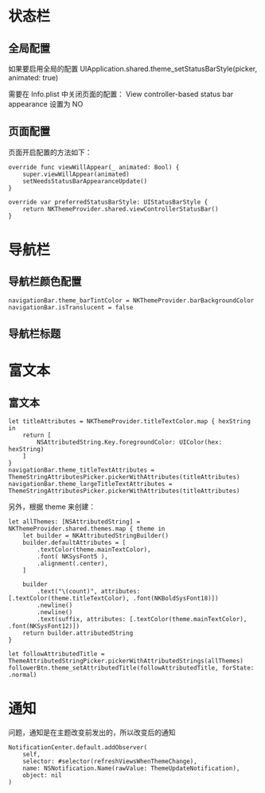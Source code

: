 #  状态栏

## 全局配置
如果要启用全局的配置
UIApplication.shared.theme_setStatusBarStyle(picker, animated: true)


需要在 Info.plist 中关闭页面的配置：
View controller-based status bar appearance 设置为 NO


##  页面配置
页面开启配置的方法如下：
```
override func viewWillAppear(_ animated: Bool) {
    super.viewWillAppear(animated)
    setNeedsStatusBarAppearanceUpdate()
}

override var preferredStatusBarStyle: UIStatusBarStyle {
    return NKThemeProvider.shared.viewControllerStatusBar()
}
```

# 导航栏
## 导航栏颜色配置
```
navigationBar.theme_barTintColor = NKThemeProvider.barBackgroundColor
navigationBar.isTranslucent = false
```

## 导航栏标题


# 富文本
## 富文本
```
let titleAttributes = NKThemeProvider.titleTextColor.map { hexString in
    return [
        NSAttributedString.Key.foregroundColor: UIColor(hex: hexString)
    ]
}
navigationBar.theme_titleTextAttributes = ThemeStringAttributesPicker.pickerWithAttributes(titleAttributes)
navigationBar.theme_largeTitleTextAttributes = ThemeStringAttributesPicker.pickerWithAttributes(titleAttributes)
```


另外，根据 theme 来创建：
```
let allThemes: [NSAttributedString] = NKThemeProvider.shared.themes.map { theme in
    let builder = NKAttributedStringBuilder()
    builder.defaultAttributes = [
        .textColor(theme.mainTextColor),
        .font( NKSysFont5 ),
        .alignment(.center),
    ]

    builder
        .text("\(count)", attributes: [.textColor(theme.titleTextColor), .font(NKBoldSysFont18)])
        .newline()
        .newline()
        .text(suffix, attributes: [.textColor(theme.mainTextColor), .font(NKSysFont12)])
    return builder.attributedString
}

let followAttributedTitle = ThemeAttributedStringPicker.pickerWithAttributedStrings(allThemes)
followerBtn.theme_setAttributedTitle(followAttributedTitle, forState: .normal)
```



# 通知
问题，通知是在主题改变前发出的，所以改变后的通知


```
NotificationCenter.default.addObserver(
    self,
    selector: #selector(refreshViewsWhenThemeChange),
    name: NSNotification.Name(rawValue: ThemeUpdateNotification),
    object: nil
)
```


